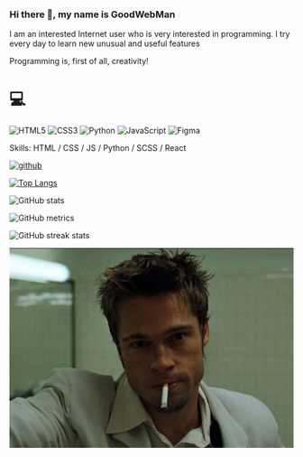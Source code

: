
### Hi there 👋, my name is GoodWebMan
I am an interested Internet user who is very interested in programming.
I try every day to learn new unusual and useful features

Programming is, first of all, creativity!



# 💻 
![HTML5](https://img.shields.io/badge/html5-%23E34F26.svg?style=for-the-badge&logo=html5&logoColor=white) ![CSS3](https://img.shields.io/badge/css3-%231572B6.svg?style=for-the-badge&logo=css3&logoColor=white) ![Python](https://img.shields.io/badge/python-3670A0?style=for-the-badge&logo=python&logoColor=ffdd54) ![JavaScript](https://img.shields.io/badge/javascript-%23323330.svg?style=for-the-badge&logo=javascript&logoColor=%23F7DF1E) 	![Figma](https://img.shields.io/badge/figma-%23F24E1E.svg?style=for-the-badge&logo=figma&logoColor=white) 

Skills:  HTML  / CSS / JS / Python / SCSS /  React





[<img src='https://cdn.jsdelivr.net/npm/simple-icons@3.0.1/icons/github.svg' alt='github' height='40'>](https://github.com/goodwebman)  



[![Top Langs](https://github-readme-stats.vercel.app/api/top-langs/?username=goodwebman)](https://github.com/anuraghazra/github-readme-stats)

![GitHub stats](https://github-readme-stats.vercel.app/api?username=goodwebman&show_icons=true)  

![GitHub metrics](https://metrics.lecoq.io/goodwebman)  

![GitHub streak stats](https://streak-stats.demolab.com/?user=goodwebman)  



![Image alt](https://github.com/goodwebman/GoodwebMan/blob/main/tyler.png)
